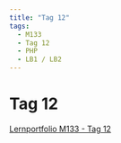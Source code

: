 ```yaml
---
title: "Tag 12"
tags:
  - M133
  - Tag 12
  - PHP
  - LB1 / LB2
---
```


# Tag 12

[Lernportfolio M133 - Tag 12](https://bztfinformatik.github.io/lernportfolio-ZZELAV/docs/tag-0012)